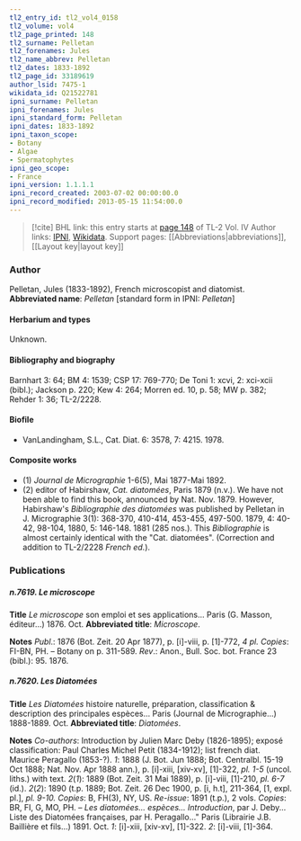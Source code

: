 ```yaml
---
tl2_entry_id: tl2_vol4_0158
tl2_volume: vol4
tl2_page_printed: 148
tl2_surname: Pelletan
tl2_forenames: Jules
tl2_name_abbrev: Pelletan
tl2_dates: 1833-1892
tl2_page_id: 33189619
author_lsid: 7475-1
wikidata_id: Q21522781
ipni_surname: Pelletan
ipni_forenames: Jules
ipni_standard_form: Pelletan
ipni_dates: 1833-1892
ipni_taxon_scope: 
- Botany
- Algae
- Spermatophytes
ipni_geo_scope: 
- France
ipni_version: 1.1.1.1
ipni_record_created: 2003-07-02 00:00:00.0
ipni_record_modified: 2013-05-15 11:54:00.0
---
```


> [!cite] BHL link: this entry starts at [page 148](https://www.biodiversitylibrary.org/page/33189619) of TL-2 Vol. IV
> Author links: [IPNI](https://www.ipni.org/a/7475-1), [Wikidata](https://www.wikidata.org/wiki/Q21522781). Support pages: [[Abbreviations|abbreviations]], [[Layout key|layout key]]

### Author

Pelletan, Jules (1833-1892), French microscopist and diatomist. 
**Abbreviated name**: *Pelletan* \[standard form in IPNI: *Pelletan*\]

#### Herbarium and types

Unknown.

#### Bibliography and biography

Barnhart 3: 64; BM 4: 1539; CSP 17: 769-770; De Toni 1: xcvi, 2: xci-xcii (bibl.); Jackson p. 220; Kew 4: 264; Morren ed. 10, p. 58; MW p. 382; Rehder 1: 36; TL-2/2228.

#### Biofile

- VanLandingham, S.L., Cat. Diat. 6: 3578, 7: 4215. 1978.

#### Composite works

- (1) *Journal de Micrographie* 1-6(5), Mai 1877-Mai 1892.
- (2) editor of Habirshaw, *Cat. diatomées*, Paris 1879 (n.v.). We have not been able to find this book, announced by Nat. Nov. 1879. However, Habirshaw's *Bibliographie des diatomées* was published by Pelletan in J. Micrographie 3(1): 368-370, 410-414, 453-455, 497-500. 1879, 4: 40-42, 98-104, 1880, 5: 146-148. 1881 (285 nos.). This *Bibliographie* is almost certainly identical with the "Cat. diatomées". (Correction and addition to TL-2/2228 *French ed.*).

### Publications

##### n.7619. Le microscope

**Title**
*Le microscope* son emploi et ses applications... Paris (G. Masson, éditeur...) 1876. Oct.
**Abbreviated title**: *Microscope*.

**Notes**
*Publ*.: 1876 (Bot. Zeit. 20 Apr 1877), p. \[i\]-viii, p. \[1\]-772, *4 pl. Copies*: FI-BN, PH. – Botany on p. 311-589.
*Rev*.: Anon., Bull. Soc. bot. France 23 (bibl.): 95. 1876.

##### n.7620. Les Diatomées

**Title**
*Les Diatomées* histoire naturelle, préparation, classification & description des principales espèces... Paris (Journal de Micrographie...) 1888-1889. Oct.
**Abbreviated title**: *Diatomées*.

**Notes**
*Co-authors*: Introduction by Julien Marc Deby (1826-1895); exposé classification: Paul Charles Michel Petit (1834-1912); list french diat. Maurice Peragallo (1853-?).
*1*: 1888 (J. Bot. Jun 1888; Bot. Centralbl. 15-19 Oct 1888; Nat. Nov. Apr 1888 ann.), p. \[i\]-xiii, \[xiv-xv\], \[1\]-322, *pl. 1-5* (uncol. liths.) with text.
*2*(*1*): 1889 (Bot. Zeit. 31 Mai 1889), p. \[i\]-viii, \[1\]-210, *pl. 6-7* (id.).
*2*(*2*): 1890 (t.p. 1889; Bot. Zeit. 26 Dec 1900, p. \[i, h.t\], 211-364, \[1, expl. pl.\], *pl. 9-10.
Copies*: B, FH(3), NY, US.
*Re-issue*: 1891 (t.p.), 2 vols. *Copies*: BR, FI, G, MO, PH. – *Les diatomées... espèces... Introduction*, par J. Deby... Liste des Diatomées françaises, par H. Peragallo..." Paris (Librairie J.B. Baillière et fils...) 1891. Oct.
*1*: \[i\]-xiii, \[xiv-xv\], \[1\]-322.
*2*: \[i\]-viii, \[1\]-364.

